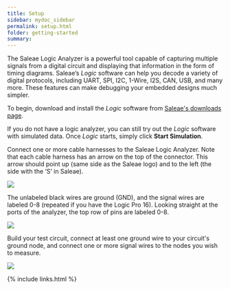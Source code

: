 ```yaml
---
title: Setup
sidebar: mydoc_sidebar
permalink: setup.html
folder: getting-started
summary:
---
```


The Saleae Logic Analyzer is a powerful tool capable of capturing multiple signals from a digital circuit and displaying that information in the form of timing diagrams. Saleae’s _Logic_ software can help you decode a variety of digital protocols, including UART, SPI, I2C, 1-Wire, I2S, CAN, USB, and many more. These features can make debugging your embedded designs much simpler.

To begin, download and install the _Logic_ software from [Saleae's downloads page](https://www.saleae.com/downloads/).

If you do not have a logic analyzer, you can still try out the _Logic_ software with simulated data. Once _Logic_ starts, simply click **Start Simulation**.

Connect one or more cable harnesses to the Saleae Logic Analyzer. Note that each cable harness has an arrow on the top of the connector. This arrow should point up \(same side as the Saleae logo\) and to the left \(the side with the ‘S’ in Saleae\).

![](https://blobscdn.gitbook.com/v0/b/gitbook-28427.appspot.com/o/assets%2F-LJyR1KEnjYBK2_cUw23%2F-LJyTJ_59L9MNB5rtuO1%2F-LJyUNVtqiXktXimYgDa%2Fsaleae_harness_1.jpg?alt=media&token=da3b4357-3040-4a20-b9bb-9bbf7b645c77)

The unlabeled black wires are ground \(GND\), and the signal wires are labeled 0-8 \(repeated if you have the Logic Pro 16\). Looking straight at the ports of the analyzer, the top row of pins are labeled 0-8.

![](https://blobscdn.gitbook.com/v0/b/gitbook-28427.appspot.com/o/assets%2F-LJyR1KEnjYBK2_cUw23%2F-LJyTJ_59L9MNB5rtuO1%2F-LJyULJIx8TfUpVJcLgP%2Fsaleae_annotated_pins.png?alt=media&token=942a2625-f589-4dde-b1a3-a856c7868db2)

Build your test circuit, connect at least one ground wire to your circuit's ground node, and connect one or more signal wires to the nodes you wish to measure.

![](https://blobscdn.gitbook.com/v0/b/gitbook-28427.appspot.com/o/assets%2F-LJyR1KEnjYBK2_cUw23%2F-LJyTJ_59L9MNB5rtuO1%2F-LJyUM48FpCaWS4UrU5F%2Fsaleae_example_circuit.jpg?alt=media&token=8e1c371f-6947-440a-ae13-edf765fc97f4)



{% include links.html %}